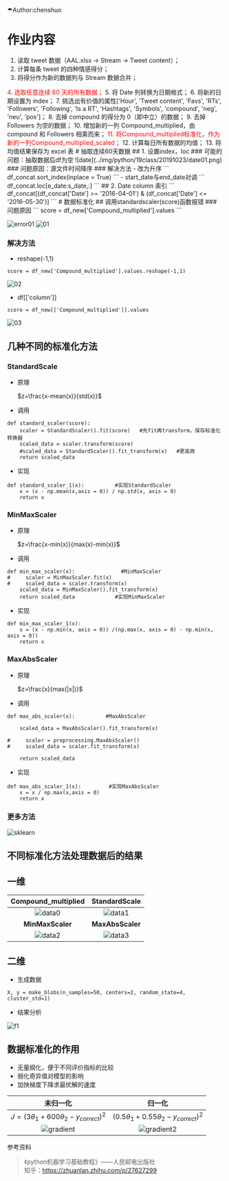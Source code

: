 &#9730;Author:chenshuo
# 作业内容
1. 读取 tweet 数据（AAL.xlsx → Stream → Tweet content）；
2. 计算每条 tweet 的四种情感得分；
3. 将得分作为新的数据列与 Stream 数据合并；
<font color = 'red'>
4. 选取任意连续 60 天的所有数据；</font>
5. 将 Date 列转换为日期格式；
6. 将新的日期设置为 index；
7. 挑选出有价值的属性['Hour', 'Tweet content', 'Favs', 'RTs', 'Followers',
'Following', 'Is a RT', 'Hashtags', 'Symbols', 'compound', 'neg', 'neu', 'pos']；
8. 去掉 compound 的得分为 0（即中立）的数据；
9. 去掉 Followers 为空的数据；
10. 增加新的一列 Compound_multiplied，由 compound 和 Followers 相乘而来；
<font color = 'red'>
11. 将Compound_multiplied标准化，作为新的一列Compound_multiplied_scaled；</font>
12. 计算每日所有数据的均值；
13. 将均值结果保存为 excel 表
# 抽取连续60天数据
## 1. 设置index，loc
### 可能的问题：抽取数据后df为空
![date](../img/python/19class/20191023/date01.png)
### 问题原因：源文件时间降序
### 解决方法
- 改为升序
```
df_concat.sort_index(inplace = True) 
```
- start_date与end_date对调
```
df_concat.loc[e_date:s_date,:] 
```
## 2. Date column 索引
```
df_concat[(df_concat['Date'] >= '2016-04-01') & (df_concat['Date'] <= '2016-05-30')]
```
# 数据标准化
## 调用standardscaler(score)函数报错
### 问题原因
```
score = df_new['Compound_multiplied'].values
```

![error01](../img/python/19class/20191023/error01.png)
![01](../img/python/19class/20191023/01.png)
### 解决方法

- reshape(-1,1)
```
score = df_new['Compound_multiplied'].values.reshape(-1,1)
```

![02](../img/python/19class/20191023/02.png)

- df[['column']]
```
score = df_new[['Compound_multiplied']].values
```

![03](../img/python/19class/20191023/03.png)

## 几种不同的标准化方法
### StandardScale
- 原理  
  
  $z=\frac{x-mean(x)}{std(x)}$
  
- 调用
```
def standard_scaler(score):                 
    scaler = StandardScaler().fit(score)   #先fit再transform，保存标准化转换器
    scaled_data = scaler.transform(score)
    #scaled_data = StandardScaler().fit_transform(x)   #更高效
    return scaled_data
```
- 实现
```
def standard_scaler_1(x):          #实现StandardScaler
    x = (x - np.mean(x,axis = 0)) / np.std(x, axis = 0)
    return x
```
### MinMaxScaler
- 原理
  
  $z=\frac{x-min(x)}{max(x)-min(x)}$

- 调用
```
def min_max_scaler(x):               #MinMaxScaler
#     scaler = MinMaxScaler.fit(x)
#     scaled_data = scaler.transform(x)
    scaled_data = MinMaxScaler().fit_transform(x)
    return scaled_data             #实现MinMaxScaler
```
- 实现
```
def min_max_scaler_1(x):
    x = (x - np.min(x, axis = 0)) /(np.max(x, axis = 0) - np.min(x, axis = 0))
    return x
```
### MaxAbsScaler
- 原理  
  
  $z=\frac{x}{max(|x|)}$
- 调用
```
def max_abs_scaler(x):          #MaxAbsScaler 
    
    scaled_data = MaxAbsScaler().fit_transform(x)

#     scaler = preprocessing.MaxAbsScaler()
#     scaled_data = scaler.fit_transform(x)
  
    return scaled_data
```
- 实现
```
def max_abs_scaler_1(x):         #实现MaxAbsScaler      
    x = x / np.max(x,axis = 0)
    return x
```
### 更多方法
![sklearn](../img/python/19class/20191023/preprocessing.png)
## 不同标准化方法处理数据后的结果
## 一维  

|Compound_multiplied | StandardScale|
| :-: | :-: |
|![data0](../img/python/19class/20191023/data0.png)|![data1](../img/python/19class/20191023/data1.png)
|**MinMaxScaler**|**MaxAbsScaler**|
|![data2](../img/python/19class/20191023/data2.png)|![data3](../img/python/19class/20191023/data3.png)
## 二维
- 生成数据
```
X, y = make_blobs(n_samples=50, centers=2, random_state=4, cluster_std=1)
```
- 结果分析

![f1](../img/python/19class/20191023/Figure_1.png)
## 数据标准化的作用
- 无量纲化，便于不同评价指标的比较
- 弱化奇异值对模型的影响
- 加快梯度下降求最优解的速度  

| 未归一化 | 归一化 |
| :-: | :-: |
|$J = (3\theta_{1} + 600\theta_{2} - y_{correct})^{2}$|$(0.5\theta_{1}+0.55\theta_{2}-y_{correct})^{2}$
| ![gradient](../img/python/19class/20191023/梯度更新.png)|![gradient2](../img/python/19class/20191023/梯度更新2.png)



参考资料
>《python机器学习基础教程》——人民邮电出版社 <br>
>知乎：https://zhuanlan.zhihu.com/p/27627299  
